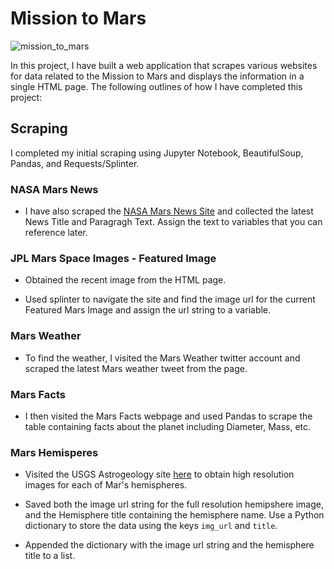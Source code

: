 # Mission to Mars

![mission_to_mars](Images/mission_to_mars.jpg)


In this project, I have built a web application that scrapes various websites for data related to the Mission to Mars and displays the information in a single HTML page. The following outlines of how I have completed this project:

## Scraping

I completed my initial scraping using Jupyter Notebook, BeautifulSoup, Pandas, and Requests/Splinter.

### NASA Mars News

* I have also scraped the [NASA Mars News Site](https://mars.nasa.gov/news/) and collected the latest News Title and Paragragh Text. Assign the text to variables that you can reference later.

### JPL Mars Space Images - Featured Image

* Obtained the recent image from the HTML page.

* Used splinter to navigate the site and find the image url for the current Featured Mars Image and assign the url string to a variable.

### Mars Weather

* To find the weather, I visited the Mars Weather twitter account and scraped the latest Mars weather tweet from the page. 

### Mars Facts

* I then visited the Mars Facts webpage and used Pandas to scrape the table containing facts about the planet including Diameter, Mass, etc.


### Mars Hemisperes

* Visited the USGS Astrogeology site [here](https://astrogeology.usgs.gov/search/results?q=hemisphere+enhanced&k1=target&v1=Mars) to obtain high resolution images for each of Mar's hemispheres.

* Saved both the image url string for the full resolution hemipshere image, and the Hemisphere title containing the hemisphere name. Use a Python dictionary to store the data using the keys `img_url` and `title`.

* Appended the dictionary with the image url string and the hemisphere title to a list. 
